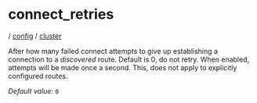 # connect_retries

/ [config](/reference/config/index.md) / [cluster](/reference/config/config/cluster/index.md) 

After how many failed connect attempts to give up establishing a connection to a *discovered* route. Default is 0, do not retry.
When enabled, attempts will be made once a second. This, does not apply to explicitly configured routes.

*Default value*: `0`
